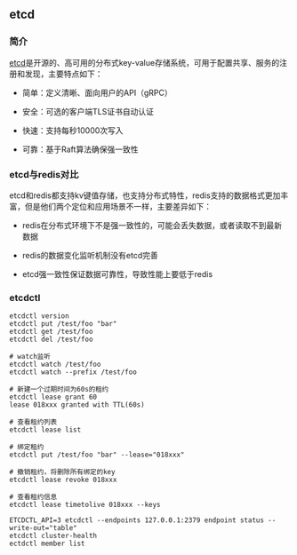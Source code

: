 ## etcd

### 简介

[etcd](https://github.com/etcd-io/etcd)是开源的、高可用的分布式key-value存储系统，可用于配置共享、服务的注册和发现，主要特点如下：

* 简单：定义清晰、面向用户的API（gRPC）

* 安全：可选的客户端TLS证书自动认证

* 快速：支持每秒10000次写入

* 可靠：基于Raft算法确保强一致性


### etcd与redis对比

etcd和redis都支持kv键值存储，也支持分布式特性，redis支持的数据格式更加丰富，但是他们两个定位和应用场景不一样，主要差异如下：

* redis在分布式环境下不是强一致性的，可能会丢失数据，或者读取不到最新数据

* redis的数据变化监听机制没有etcd完善

* etcd强一致性保证数据可靠性，导致性能上要低于redis


### etcdctl

```
etcdctl version
etcdctl put /test/foo "bar"
etcdctl get /test/foo
etcdctl del /test/foo

# watch监听
etcdctl watch /test/foo
etcdctl watch --prefix /test/foo

# 新建一个过期时间为60s的租约
etcdctl lease grant 60
lease 018xxx granted with TTL(60s)

# 查看租约列表
etcdctl lease list

# 绑定租约
etcdctl put /test/foo "bar" --lease="018xxx"

# 撤销租约，将删除所有绑定的key
etcdctl lease revoke 018xxx

# 查看租约信息
etcdctl lease timetolive 018xxx --keys

ETCDCTL_API=3 etcdctl --endpoints 127.0.0.1:2379 endpoint status --write-out="table"
etcdctl cluster-health
ectdctl member list
```
